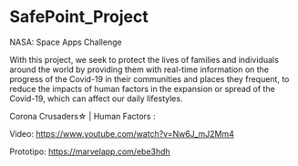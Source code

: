 # SafePoint_Project
NASA: Space Apps Challenge

With this project, we seek to protect the lives of families and individuals around the world by providing them with real-time information on the progress of the Covid-19 in their communities and places they frequent, to reduce the impacts of human factors in the expansion or spread of the Covid-19, which can affect our daily lifestyles.

Corona Crusaders☆ | Human Factors :

Video: https://www.youtube.com/watch?v=Nw6J_mJ2Mm4

Prototipo: https://marvelapp.com/ebe3hdh
